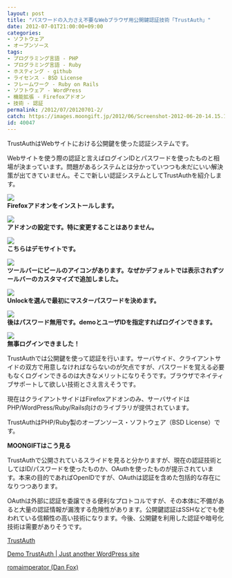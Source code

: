```yaml
---
layout: post
title: "パスワードの入力さえ不要なWebブラウザ用公開鍵認証技術「TrustAuth」"
date: 2012-07-01T21:00:00+09:00
categories:
- ソフトウェア
- オープンソース
tags: 
- プログラミング言語 - PHP
- プログラミング言語 - Ruby
- ホスティング - github
- ライセンス - BSD License
- フレームワーク - Ruby on Rails
- ソフトウェア - WordPress
- 機能拡張 - Firefoxアドオン
- 技術 - 認証
permalink: /2012/07/20120701-2/
catch: https://images.moongift.jp/2012/06/Screenshot-2012-06-20-14.15.15_thumb.png
id: 40047
---
```

TrustAuthはWebサイトにおける公開鍵を使った認証システムです。

  

Webサイトを使う際の認証と言えばログインIDとパスワードを使ったものと相場が決まっています。問題があるシステムとは分かっていつつも未だにいい解決策が出てきていません。そこで新しい認証システムとしてTrustAuthを紹介します。

  

[![](https://images.moongift.jp/2012/06/Screenshot-2012-06-20-14.07.50_thumb.png)](https://images.moongift.jp/2012/06/Screenshot-2012-06-20-14.07.50.png)  
**Firefoxアドオンをインストールします。**

  

[![](https://images.moongift.jp/2012/06/Screenshot-2012-06-20-14.09.01_thumb.png)](https://images.moongift.jp/2012/06/Screenshot-2012-06-20-14.09.01.png)  
**アドオンの設定です。特に変更することはありません。**

  

[![](https://images.moongift.jp/2012/06/Screenshot-2012-06-20-14.08.24_thumb.png)](https://images.moongift.jp/2012/06/Screenshot-2012-06-20-14.08.24.png)  
**こちらはデモサイトです。**

  

[![](https://images.moongift.jp/2012/06/Screenshot-2012-06-20-14.15.15_thumb.png)](https://images.moongift.jp/2012/06/Screenshot-2012-06-20-14.15.15.png)  
**ツールバーにビールのアイコンがあります。なぜかデフォルトでは表示されずツールバーのカスタマイズで追加しました。**

  

[![](https://images.moongift.jp/2012/06/Screenshot-2012-06-20-14.19.34_thumb.png)](https://images.moongift.jp/2012/06/Screenshot-2012-06-20-14.19.34.png)  
**Unlockを選んで最初にマスターパスワードを決めます。**

  

[![](https://images.moongift.jp/2012/06/Screenshot-2012-06-20-14.18.47_thumb.png)](https://images.moongift.jp/2012/06/Screenshot-2012-06-20-14.18.47.png)  
**後はパスワード無用です。demoとユーザIDを指定すればログインできます。**

  

[![](https://images.moongift.jp/2012/06/Screenshot-2012-06-20-14.20.27_thumb.png)](https://images.moongift.jp/2012/06/Screenshot-2012-06-20-14.20.27.png)  
**無事ログインできました！**

  

TrustAuthでは公開鍵を使って認証を行います。サーバサイド、クライアントサイドの双方で用意しなければならないのが欠点ですが、パスワードを覚える必要もなくログインできるのは大きなメリットになりそうです。ブラウザでネイティブサポートして欲しい技術とさえ言えそうです。

  

現在はクライアントサイドはFirefoxアドオンのみ、サーバサイドはPHP/WordPress/Ruby/Rails向けのライブラリが提供されています。

  

TrustAuthはPHP/Ruby製のオープンソース・ソフトウェア（BSD License）です。

  
  
  

**MOONGIFTはこう見る**

  

TrustAuthで公開されているスライドを見ると分かりますが、現在の認証技術としてはID/パスワードを使ったものか、OAuthを使ったものが提示されています。本来の目的であればOpenIDですが、OAuthは認証を含めた包括的な存在になりつつあります。

  

OAuthは外部に認証を委譲できる便利なプロトコルですが、その本体に不備があると大量の認証情報が漏洩する危険性があります。公開鍵認証はSSHなどでも使われている信頼性の高い技術になります。今後、公開鍵を利用した認証や暗号化技術は需要がありそうです。

  

[TrustAuth](http://trustauth.com/)

  

[Demo TrustAuth | Just another WordPress site](http://trustauth.com/demo)

  

[romaimperator (Dan Fox)](https://github.com/romaimperator)

